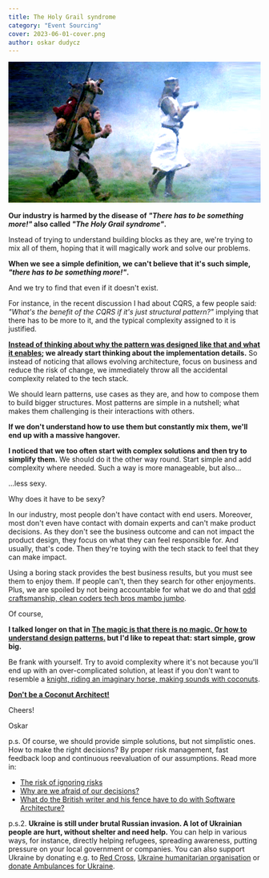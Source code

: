 ```yaml
---
title: The Holy Grail syndrome
category: "Event Sourcing"
cover: 2023-06-01-cover.png
author: oskar dudycz
---
```


![cover](2023-06-01-cover.png)

**Our industry is harmed by the disease of _"There has to be something more!"_ also called _"The Holy Grail syndrome"_.**

Instead of trying to understand building blocks as they are, we're trying to mix all of them, hoping that it will magically work and solve our problems.

**When we see a simple definition, we can't believe that it's such simple, _"there has to be something more!"_.**

And we try to find that even if it doesn't exist.

For instance, in the recent discussion I had about CQRS, a few people said: _"What's the benefit of the CQRS if it's just structural pattern?"_ implying that there has to be more to it, and the typical complexity assigned to it is justified.

**[Instead of thinking about why the pattern was designed like that and what it enables](/en/cqrs_facts_and_myths_explained/); we already start thinking about the implementation details.** So instead of noticing that allows evolving architecture, focus on business and reduce the risk of change, we immediately throw all the accidental complexity related to the tech stack.

We should learn patterns, use cases as they are, and how to compose them to build bigger structures. Most patterns are simple in a nutshell; what makes them challenging is their interactions with others.

**If we don't understand how to use them but constantly mix them, we'll end up with a massive hangover.**

**I noticed that we too often start with complex solutions and then try to simplify them.** We should do it the other way round. Start simple and add complexity where needed. Such a way is more manageable, but also...

...less sexy.

Why does it have to be sexy?

In our industry, most people don't have contact with end users. Moreover, most don't even have contact with domain experts and can't make product decisions. As they don't see the business outcome and can not impact the product design, they focus on what they can feel responsible for. And usually, that's code. Then they're toying with the tech stack to feel that they can make impact. 

Using a boring stack provides the best business results, but you must see them to enjoy them. If people can't, then they search for other enjoyments. Plus, we are spoiled by not being accountable for what we do and that [odd craftsmanship, clean coders tech bros mambo jumbo](https://www.youtube.com/watch?v=2dKZ-dWaCiU).

Of course,

**I talked longer on that in [The magic is that there is no magic. Or how to understand design patterns.](/en/the_magic_is_that_there_is_no_magic/) but I'd like to repeat that: start simple, grow big.**

Be frank with yourself. Try to avoid complexity where it's not because you'll end up with an over-complicated solution, at least if you don't want to resemble a [knight, riding an imaginary horse, making sounds with coconuts](https://www.youtube.com/watch?v=3XPnIUtcANg).

**[Don't be a Coconut Architect!](https://hachyderm.io/@nick_tune/110470101137078440)**

Cheers!

Oskar

p.s. Of course, we should provide simple solutions, but not simplistic ones. How to make the right decisions? By proper risk management, fast feedback loop and continuous reevaluation of our assumptions. Read more in:
- [The risk of ignoring risks](/en/the_risk_of_ignoring_risks/)
- [Why are we afraid of our decisions?](/en/why_are_we_afraid_of_our_decisions/)
- [What do the British writer and his fence have to do with Software Architecture?](/en/chesterton_fence_and_software_architecture)

p.s.2. **Ukraine is still under brutal Russian invasion. A lot of Ukrainian people are hurt, without shelter and need help.** You can help in various ways, for instance, directly helping refugees, spreading awareness, putting pressure on your local government or companies. You can also support Ukraine by donating e.g. to [Red Cross](https://www.icrc.org/pl/donate/ukraine), [Ukraine humanitarian organisation](https://savelife.in.ua/pl/donate/) or [donate Ambulances for Ukraine](https://www.gofundme.com/f/help-to-save-the-lives-of-civilians-in-a-war-zone).

